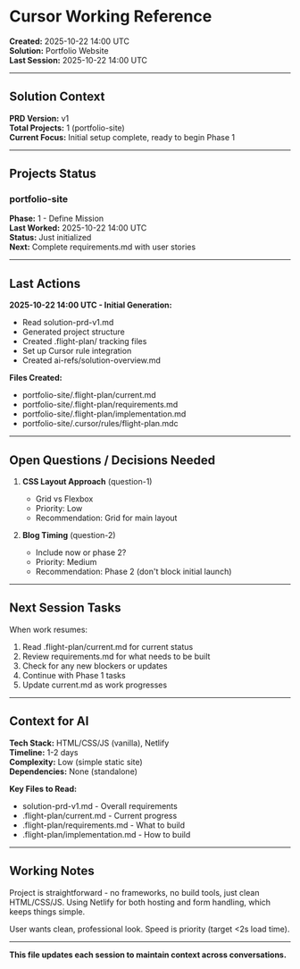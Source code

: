 # Cursor Working Reference

**Created:** 2025-10-22 14:00 UTC  
**Solution:** Portfolio Website  
**Last Session:** 2025-10-22 14:00 UTC

---

## Solution Context

**PRD Version:** v1  
**Total Projects:** 1 (portfolio-site)  
**Current Focus:** Initial setup complete, ready to begin Phase 1

---

## Projects Status

### portfolio-site
**Phase:** 1 - Define Mission  
**Last Worked:** 2025-10-22 14:00 UTC  
**Status:** Just initialized  
**Next:** Complete requirements.md with user stories

---

## Last Actions

**2025-10-22 14:00 UTC - Initial Generation:**
- Read solution-prd-v1.md
- Generated project structure
- Created .flight-plan/ tracking files
- Set up Cursor rule integration
- Created ai-refs/solution-overview.md

**Files Created:**
- portfolio-site/.flight-plan/current.md
- portfolio-site/.flight-plan/requirements.md
- portfolio-site/.flight-plan/implementation.md
- portfolio-site/.cursor/rules/flight-plan.mdc

---

## Open Questions / Decisions Needed

1. **CSS Layout Approach** (question-1)
   - Grid vs Flexbox
   - Priority: Low
   - Recommendation: Grid for main layout

2. **Blog Timing** (question-2)
   - Include now or phase 2?
   - Priority: Medium
   - Recommendation: Phase 2 (don't block initial launch)

---

## Next Session Tasks

When work resumes:
1. Read .flight-plan/current.md for current status
2. Review requirements.md for what needs to be built
3. Check for any new blockers or updates
4. Continue with Phase 1 tasks
5. Update current.md as work progresses

---

## Context for AI

**Tech Stack:** HTML/CSS/JS (vanilla), Netlify  
**Timeline:** 1-2 days  
**Complexity:** Low (simple static site)  
**Dependencies:** None (standalone)

**Key Files to Read:**
- solution-prd-v1.md - Overall requirements
- .flight-plan/current.md - Current progress
- .flight-plan/requirements.md - What to build
- .flight-plan/implementation.md - How to build

---

## Working Notes

Project is straightforward - no frameworks, no build tools, just clean HTML/CSS/JS. Using Netlify for both hosting and form handling, which keeps things simple.

User wants clean, professional look. Speed is priority (target <2s load time).

---

**This file updates each session to maintain context across conversations.**
